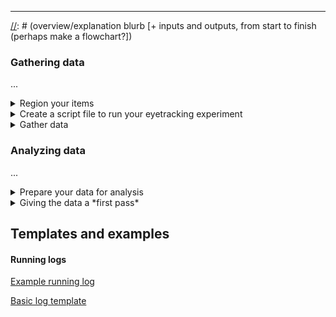 
***

[//]: # (overview/explanation blurb [+ inputs and outputs, from start to finish (perhaps make a flowchart?])

[//]: # (running eyetracking with audio involved)


### Gathering data 

...

<details>
  <summary>Region your items</summary>

#### Creating a region file for your items

Create a text file of your stimuli, then insert region boundaries using forward slashes. This needs to be done for every line; consider using greps to do this automatically [(see here)](https://regexr.com/).

!!! tip "Regioning conventions"
    - For a given critical word or words, the whitespace before it is typically included in the region.
    - There MUST be a backslash on the final region, before the newline '\n'.
    - There is no whitespace before the first word. 
    
    As an example, a regioning of this sentence:
         
        17 81 Which basketball players is the coach planning to use this season?\n
       
    Might be:
         
        17 81 /Which basketball players/ is the coach/ planning/ to use this season?/\n
 
Once you have inserted all breaks in the sentences, take the resulting file (suppose it's called 'annotated_sents.txt'), and use the makeRegions.py file to convert it into a CNT file. From the command line:
   
`python Scripts/makeRegions.py 'annotated_sents.txt'`

// i forget what the differences between this v. for_robodoc version are -- do you need to use that one, investigate
   
where you pass the name of the file you just made as a command-line argument to makeRegions.py. This should create a file called 'output.reg.txt' in which every line looks like this:
     
    17 81 6 0 0 24 0 31 0 37 0 46 0 66 0
    (COND#) (ITEM NO.) (NO. REGIONS) (X1START) (Y1START) (X2START) (Y2START) (X3START) (Y3START) ...

For single line experiments, only the XSTART bits matter. In this example, for Item 81, Condition 17, the first region begins at (character) 0 and goes up to but does not include character 24; the second region begins at 24, and goes up to but does not include 31; and so on. 
      
!!! attention "Look over your work!"
    Errors in regioning are super easy to make, super difficult to notice later on, and mess up your data like crazy. 

    Take the output.reg.txt file, and inspect it carefully at this point. Check that every item has the number of regions you expect, and check that they all look right. Sample a couple of lines randomly, and confirm by hand that the region limits in output.reg.txt are indeed what they should be. If you have a very predictable manipulation (e.g you know the region limits in condition 2 should always be one character later than in condition 1), then you should also eyeball all the regions and confirm that they fit the template. 
      
You'll need this (double-checked!) file later on.

</details>

<details>
  <summary>Create a script file to run your eyetracking experiment</summary>

#### Creating a script file using Scripter2
  Assuming you have your items in a spreadsheet, creating the script file for eyetracking is simple. You'll need to organize your items as required by Scripter2, all items following this order (the header isn't used, so the naming doesn't matter):

|Condition|Item|Dependent|Trial Type|Answer|Timeout (in ms)|Sentence 1|(Sentence 2)|
|-|-|-|-|-|-|-|-|

!["A spreadsheet formatted and ready to use with Scripter2"](images/guide_images/spreadsheet_scripter_items.png) *Items formatted for use with Scripter2.*

For an explanation of the formatting and detailed description of the columns, see chapter 1 of this [manual][et-manual], written by [Matthew Abbott](https://www.linkedin.com/in/matt-abbott-879b25b8/) while he was an undergraduate RA in [Adrian Staub's](http://blogs.umass.edu/astaub/) lab.

After you export the sheet as a tab-delimited file, it should look something like this:

!["The tab-delimited file exported from the spreadsheet"](images/guide_images/prepared_scripter_items.png) *The exported text file to use with Scripter2.*

In this example, experimental items have conditions 1-4, questions have condition 100, filler items have condition 200, and filler questions have condition 300. Doublecheck that you've coded the conditions properly, and that questions are marked as dependent on their respective item. 

From the command line, navigate to the directory that has scripter2 and your items and then run Scripter2. 

![](images/guide_images/perl_scripter2.png) *Running Scripter2 from the command line -- this should be the same across operating systems.*

You should specify the name of the input and output files, but can simply skip the specifications for x and y if you're not making any display changes. You definitely do want to generate sequences. 

The resulting output file should look similar to this:

![You now have a .script file with the items!](images/guide_images/unedited_script.png) The trial at the top is a key -- before running the script, you should delete it. 

In your preferred text editor, copy the following above the items in your script file: 

```
%BeginHeader

Conditions = E1-4
Question = E100
Items 1-48

Fillers
Condition = F200
Questions = F300
Items = 49-119

%EndHeader

set conditions =  5
set experiments = 2
set expConditions = 4 1
set background =  16777215
set foreground =  0
set filterMode = 2
set windowThreshold = 0
set calibration_type = 0
set display_type = LCD

trial_type Message
  text_format =    'Monaco' 12 25 20 20 nonantialiased
  text_weight =    normal non-italic
  button =         Y
  button =         X
  button =         B
  button =         A
  button =         toggle
  button =         leftTrigger
  button =         rightTrigger
  output =         nostream
  trigger =        nogaze
  cursor_size =    0
  dc_delay =       0
  stimulus_delay = 0
  revert =         0
  highlight_color =197148
end Message

trial_type question
  text_format =    'Monaco' 12 48 15 268 nonantialiased
  text_weight =    normal non-italic
  button =         leftTrigger
  button =         rightTrigger
  output =         nostream
  trigger =        nogaze
  cursor_size =    0
  dc_delay =       0
  stimulus_delay = 0
  revert =         0
  highlight_color =1639238
end question

trial_type sentence
  text_format =    'Monaco' 11 24 18 315 nonantialiased
  text_weight =    normal non-italic
  button =         Y
  button =         X
  button =         B
  button =         A
  button =         toggle
  button =         leftTrigger
  button =         rightTrigger
  output =         stream
  trigger =        gaze
  cursor_size =    0
  dc_delay =       0
  stimulus_delay = 0
  revert =         0
  highlight_color =2163302
end sentence
```

Edit the header and variables to match your items, as well as any parameters you'd like to change, such as the gaze condition. When running subjects, set the trigger for `trial_type sentence` equal to `gaze`, but if you would like a version of the experiment which doesn't require the participant to hit a gaze box (for your own testing purposes, or so that you don't collect data from certain subjects, for example), set it equal to `nogaze`. 

#### Controlling your lists

Open the script file on the host computer connected to the eyetracking machine. You can test the script by opening it in EyeTrack. You should test each condition in your script. See [handy dandy randomizer.py Brian did](link-to-it-on-github) to create your own lists. 

// whoops i forget what the hassle about unix or windows newlines was... reproduce in august

</details>

<details>
  <summary>Gather data</summary>

#### Running an eyetracking experiment

For reference on how to code and run eyetracking experiments, we refer to chapters 1 and 2 in [this manual][et-manual]

...

!!! Tip "Things to keep in mind with running logs"
    1. Imagine that you need to figure out whether a particular person took your experiment and if so when, but for some reason the consent form with their name on it doesn't have a listed subject number. Can you do it?
    
    2. The IRB sometimes asks for number of subjects and their gender at the end of the semester.  Make that easy for yourself.

    3. Figure out in advance how you are going to label subjects that leave half way through (maybe you can't track them) and non-native speakers.  Do you rename that file and give the next person that subject number, or do you just go on to the next subject number? Whichever you choose, stay consistent! It helps to document what you do when you do it.

After you've run a participant, save their data file, making sure the filename is 6 characters or less (e.g. EYE002.edf).
</details>

### Analyzing data

...

<details>
  <summary>Prepare your data for analysis</summary>

#### Preparing your data for analysis

To do anything further with the data, you'll have to convert it from .edf to .asc. On the host computer, open the command line and navigate to the directory with the .edf files in it. `edf2asc *.edf` creates .asc versions of all the .edf files in that directory. 

//if it's not proprietary or something we should put the edf2asc program up

We need to parse the .asc files into a series of fixations so that we can use the regioned sentences from earlier. We'll use [Robodoc](https://blogs.umass.edu/eyelab/software/RoboDoc_and_utils.zip) to do this. You'll need to edit the parameter file (parameter.txt, in RoboDoc_and_utils/Robodoc) to specify the directory you've stored your .asc files in and the region file you made earlier, as well as to reflect the exclusion criteria you'd like to use. ![image of editing parameters.txt]()

Once you've edited the parameters, hop into the command line and run Robodoc: `Robodoc.py edited_parameters.txt`. ![image of cmd line, etc printouts]() 

If everything's gone smoothly, you'll have a folder of DA1 files as well as several folders and files detailing what files were processed, excluded, and kept, as well as blink information for each subject.

It's at this point that we'll use [SideEye](https://github.com/bdillon/side-eye) to process the DA1 files into measures we can analyze. 

//install sideeye with pip

From the examples folder, copy `sample.py` and `sample_config.json` into the directory containing a folder of DA1 files and a .cnt or .reg region file. Open both files in a text editor. Replace the file paths in `sample.py` with paths to your DA1 and region files. Replace `sample_output.csv` with whatever you want the output file to be named. Edit `sample_config.json` to match the parameters needed for your experiment. See the readme.rst for more information.

The resulting output file should look like this: ![output csv file](/images/guide-images/outputcsv.png)
 
!!! Success "Success"
    <strike>Land sakes alive, we are cooking with petrol now!!</strike>

</details>

<details>
  <summary>Giving the data a *first pass* </summary>

#### Where to start

[mentions of best practices]

[examples of analysis scripts/bare template]

r test: should be able to link to stuff, right? so [a link](resources/r_nbtest.html)


</details>

## Templates and examples

#### Running logs

[Example running log](https://docs.google.com/spreadsheets/d/1OJMycWVKSxMyMxGBj2nvOhCwrskPeOB14_XktqZa02Y/edit?usp=sharing)

[Basic log template](https://docs.google.com/spreadsheets/d/1bv9s0dUHXiYGNY4dCKN3pSsaRklXi7rrNmNfvvjcmQk/edit#gid=0)

[et-manual]: https://people.umass.edu/eyelab/eyelab%20manual.pdf
